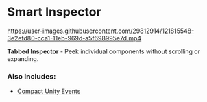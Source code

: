 # Smart Inspector
 
https://user-images.githubusercontent.com/29812914/121815548-3e2efd80-cca1-11eb-969d-a5f698995e7d.mp4

**Tabbed Inspector** - Peek individual components without scrolling or expanding.

### Also Includes: 
- [Compact Unity Events](https://github.com/neon-age/Compact-Unity-Events)
